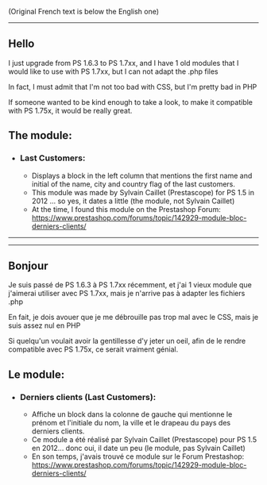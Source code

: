 (Original French text is below the English one)
*****

## Hello

I just upgrade from PS 1.6.3 to PS 1.7xx, and I have 1 old modules that I would like to use with PS 1.7xx, but I can not adapt the .php files

In fact, I must admit that I'm not too bad with CSS, but I'm pretty bad in PHP

If someone wanted to be kind enough to take a look, to make it compatible with PS 1.75x, it would be really great.

## The module:

- ### Last Customers:
   - Displays a block in the left column that mentions the first name and initial of the name, city and country flag of the last customers.
   - This module was made by Sylvain Caillet (Prestascope) for PS 1.5 in 2012 ... so yes, it dates a little (the module, not Sylvain Caillet)
   - At the time, I found this module on the Prestashop Forum:
   https://www.prestashop.com/forums/topic/142929-module-bloc-derniers-clients/
   

   
*****
*****

## Bonjour

Je suis passé de PS 1.6.3 à PS 1.7xx récemment, et j'ai 1 vieux module que j'aimerai utiliser avec PS 1.7xx, mais je n'arrive pas à adapter les fichiers .php

En fait, je dois avouer que je me débrouille pas trop mal avec le CSS, mais je suis assez nul en PHP

Si quelqu'un voulait avoir la gentillesse d'y jeter un oeil, afin de le rendre compatible avec PS 1.75x, ce serait vraiment génial.

## Le module:

- ### Derniers clients (Last Customers):
  - Affiche un block dans la colonne de gauche qui mentionne le prénom et l'initiale du nom, la ville et le drapeau du pays des derniers clients.
  - Ce module a été réalisé par Sylvain Caillet (Prestascope) pour PS 1.5 en 2012... donc oui, il date un peu (le module, pas Sylvain Caillet)
  - En son temps, j'avais trouvé ce module sur le Forum Prestashop:
  https://www.prestashop.com/forums/topic/142929-module-bloc-derniers-clients/

